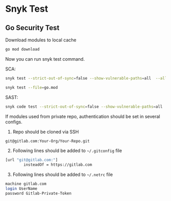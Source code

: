 # Snyk Test
## Go Security Test
Download modules to local cache
```sh
go mod download
```
Now you can run snyk test command.

SCA:
```sh
snyk test --strict-out-of-sync=false --show-vulnerable-paths=all  --all-projects
```
```sh
snyk test --file=go.mod
```

SAST:
```sh
snyk code test --strict-out-of-sync=false --show-vulnerable-paths=all  --all-projects
```
If modules used from private repo, authentication should be set in several configs.
1. Repo should be cloned via SSH
```sh
git@gitlab.com:Your-Org/Your-Repo.git
```
2. Following lines should be added to `~/.gitconfig` file
```sh
[url "git@gitlab.com:"]
        insteadOf = https://gitlab.com
```
3. Following lines should be added to `~/.netrc` file
```sh
machine gitlab.com
login UserName
password Gitlab-Private-Token
```
